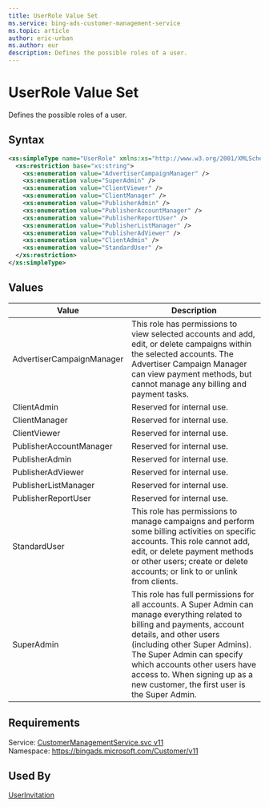 ```yaml
---
title: UserRole Value Set
ms.service: bing-ads-customer-management-service
ms.topic: article
author: eric-urban
ms.author: eur
description: Defines the possible roles of a user.
---
```

# UserRole Value Set
Defines the possible roles of a user.

## Syntax
```xml
<xs:simpleType name="UserRole" xmlns:xs="http://www.w3.org/2001/XMLSchema">
  <xs:restriction base="xs:string">
    <xs:enumeration value="AdvertiserCampaignManager" />
    <xs:enumeration value="SuperAdmin" />
    <xs:enumeration value="ClientViewer" />
    <xs:enumeration value="ClientManager" />
    <xs:enumeration value="PublisherAdmin" />
    <xs:enumeration value="PublisherAccountManager" />
    <xs:enumeration value="PublisherReportUser" />
    <xs:enumeration value="PublisherListManager" />
    <xs:enumeration value="PublisherAdViewer" />
    <xs:enumeration value="ClientAdmin" />
    <xs:enumeration value="StandardUser" />
  </xs:restriction>
</xs:simpleType>
```

## <a name="values"></a>Values

|Value|Description|
|-----------|---------------|
|<a name="advertisercampaignmanager"></a>AdvertiserCampaignManager|This role has permissions to view selected accounts and add, edit, or delete campaigns within the selected accounts. The Advertiser Campaign Manager can view payment methods, but cannot manage any billing and payment tasks.|
|<a name="clientadmin"></a>ClientAdmin|Reserved for internal use.|
|<a name="clientmanager"></a>ClientManager|Reserved for internal use.|
|<a name="clientviewer"></a>ClientViewer|Reserved for internal use.|
|<a name="publisheraccountmanager"></a>PublisherAccountManager|Reserved for internal use.|
|<a name="publisheradmin"></a>PublisherAdmin|Reserved for internal use.|
|<a name="publisheradviewer"></a>PublisherAdViewer|Reserved for internal use.|
|<a name="publisherlistmanager"></a>PublisherListManager|Reserved for internal use.|
|<a name="publisherreportuser"></a>PublisherReportUser|Reserved for internal use.|
|<a name="standarduser"></a>StandardUser|This role has permissions to manage campaigns and perform some billing activities on specific accounts. This role cannot add, edit, or delete payment methods or other users; create or delete accounts; or link to or unlink from clients.|
|<a name="superadmin"></a>SuperAdmin|This role has full permissions for all accounts. A Super Admin can manage everything related to billing and payments, account details, and other users (including other Super Admins). The Super Admin can specify which accounts other users have access to. When signing up as a new customer, the first user is the Super Admin.|

## Requirements
Service: [CustomerManagementService.svc v11](https://clientcenter.api.bingads.microsoft.com/Api/CustomerManagement/v11/CustomerManagementService.svc)  
Namespace: https://bingads.microsoft.com/Customer/v11  

## Used By
[UserInvitation](userinvitation.md)  
